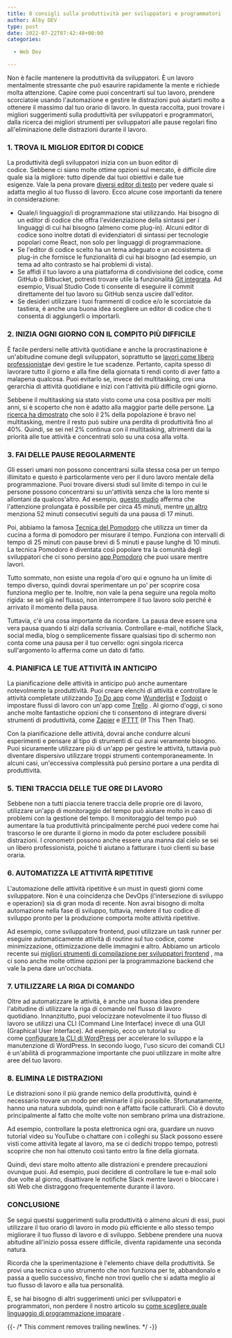 ```yaml
---
title: 8 consigli sulla produttività per sviluppatori e programmatori
author: Alby DEV
type: post
date: 2022-07-22T07:42:48+00:00
categories:

  - Web Dev

---
```

Non è facile mantenere la produttività da sviluppatori. È un lavoro mentalmente stressante che può esaurire rapidamente la mente e richiede molta attenzione. Capire come puoi concentrarti sul tuo lavoro, prendere scorciatoie usando l'automazione e gestire le distrazioni può aiutarti molto a ottenere il massimo dal tuo orario di lavoro. In questa raccolta, puoi trovare i migliori suggerimenti sulla produttività per sviluppatori e programmatori, dalla ricerca dei migliori strumenti per sviluppatori alle pause regolari fino all'eliminazione delle distrazioni durante il lavoro.

### 1. TROVA IL MIGLIOR EDITOR DI CODICE

La produttività degli sviluppatori inizia con un buon editor di codice. Sebbene ci siano molte ottime opzioni sul mercato, è difficile dire quale sia la migliore: tutto dipende dai tuoi obiettivi e dalle tue esigenze. Vale la pena provare [diversi editor di testo][1] per vedere quale si adatta meglio al tuo flusso di lavoro. Ecco alcune cose importanti da tenere in considerazione:

  * Quale/i linguaggio/i di programmazione stai utilizzando. Hai bisogno di un editor di codice che offra l'evidenziazione della sintassi per i linguaggi di cui hai bisogno (almeno come plug-in). Alcuni editor di codice sono inoltre dotati di evidenziatori di sintassi per tecnologie popolari come React, non solo per linguaggi di programmazione.
  * Se l'editor di codice scelto ha un tema adeguato e un ecosistema di plug-in che fornisce le funzionalità di cui hai bisogno (ad esempio, un tema ad alto contrasto se hai problemi di vista).
  * Se affidi il tuo lavoro a una piattaforma di condivisione del codice, come GitHub o Bitbucket, potresti trovare utile la funzionalità [Git integrata](/guide/come-usare-git/). Ad esempio, Visual Studio Code ti consente di eseguire il commit direttamente del tuo lavoro su GitHub senza uscire dall'editor.
  * Se desideri utilizzare i tuoi frammenti di codice e/o le scorciatoie da tastiera, è anche una buona idea scegliere un editor di codice che ti consenta di aggiungerli o importarli.

### 2. INIZIA OGNI GIORNO CON IL COMPITO PIÙ DIFFICILE

È facile perdersi nelle attività quotidiane e anche la procrastinazione è un'abitudine comune degli sviluppatori, soprattutto se [lavori come libero professionista][3]e devi gestire le tue scadenze. Pertanto, capita spesso di lavorare tutto il giorno e alla fine della giornata ti rendi conto di aver fatto a malapena qualcosa. Puoi evitarlo se, invece del multitasking, crei una gerarchia di attività quotidiane e inizi con l'attività più difficile ogni giorno.

Sebbene il multitasking sia stato visto come una cosa positiva per molti anni, si è scoperto che non è adatto alla maggior parte delle persone. [La ricerca ha dimostrato][4] che solo il 2% della popolazione è bravo nel multitasking, mentre il resto può subire una perdita di produttività fino al 40%. Quindi, se sei nel 2% continua con il multitasking, altrimenti dai la priorità alle tue attività e concentrati solo su una cosa alla volta.

### 3. FAI DELLE PAUSE REGOLARMENTE

Gli esseri umani non possono concentrarsi sulla stessa cosa per un tempo illimitato e questo è particolarmente vero per il duro lavoro mentale della programmazione. Puoi trovare diversi studi sul limite di tempo in cui le persone possono concentrarsi su un'attività senza che la loro mente si allontani da qualcos'altro. Ad esempio, [questo studio][5] afferma che l'attenzione prolungata è possibile per circa 45 minuti, mentre [un altro][6] menziona 52 minuti consecutivi seguiti da una pausa di 17 minuti.

Poi, abbiamo la famosa [Tecnica del Pomodoro][7] che utilizza un timer da cucina a forma di pomodoro per misurare il tempo. Funziona con intervalli di tempo di 25 minuti con pause brevi di 5 minuti e pause lunghe di 10 minuti. La tecnica Pomodoro è diventata così popolare tra la comunità degli sviluppatori che ci sono persino [app Pomodoro][8] che puoi usare mentre lavori.

Tutto sommato, non esiste una regola d'oro qui e ognuno ha un limite di tempo diverso, quindi dovrai sperimentare un po' per scoprire cosa funziona meglio per te. Inoltre, non vale la pena seguire una regola molto rigida: se sei già nel flusso, non interrompere il tuo lavoro solo perché è arrivato il momento della pausa.

Tuttavia, c'è una cosa importante da ricordare. La pausa deve essere una vera pausa quando ti alzi dalla scrivania. Controllare e-mail, notifiche Slack, social media, blog o semplicemente fissare qualsiasi tipo di schermo non conta come una pausa per il tuo cervello: ogni singola ricerca sull'argomento lo afferma come un dato di fatto.

### 4. PIANIFICA LE TUE ATTIVITÀ IN ANTICIPO

La pianificazione delle attività in anticipo può anche aumentare notevolmente la produttività. Puoi creare elenchi di attività e controllare le attività completate utilizzando [To Do app][9] come [Wunderlist][10] e [Todoist][11] o impostare flussi di lavoro con un'app come [Trello][12] . Al giorno d'oggi, ci sono anche molte fantastiche opzioni che ti consentono di integrare diversi strumenti di produttività, come [Zapier][13] e [IFTTT][14] (If This Then That).

Con la pianificazione delle attività, dovrai anche condurre alcuni esperimenti e pensare al tipo di strumenti di cui avrai veramente bisogno. Puoi sicuramente utilizzare più di un'app per gestire le attività, tuttavia può diventare dispersivo utilizzare troppi strumenti contemporaneamente. In alcuni casi, un'eccessiva complessità può persino portare a una perdita di produttività.

### 5. TIENI TRACCIA DELLE TUE ORE DI LAVORO

Sebbene non a tutti piaccia tenere traccia delle proprie ore di lavoro, utilizzare un'app di monitoraggio del tempo può aiutare molto in caso di problemi con la gestione del tempo. Il monitoraggio del tempo può aumentare la tua produttività principalmente perché puoi vedere come hai trascorso le ore durante il giorno in modo da poter escludere possibili distrazioni. I cronometri possono anche essere una manna dal cielo se sei un libero professionista, poiché ti aiutano a fatturare i tuoi clienti su base oraria.

### 6. AUTOMATIZZA LE ATTIVITÀ RIPETITIVE

L'automazione delle attività ripetitive è un must in questi giorni come sviluppatore. Non è una coincidenza che DevOps (l'intersezione di sviluppo e operazioni) sia di gran moda di recente. Non avrai bisogno di molta automazione nella fase di sviluppo, tuttavia, rendere il tuo codice di sviluppo pronto per la produzione comporta molte attività ripetitive.

Ad esempio, come sviluppatore frontend, puoi utilizzare un task runner per eseguire automaticamente attività di routine sul tuo codice, come minimizzazione, ottimizzazione delle immagini e altro. Abbiamo un articolo recente sui [migliori strumenti di compilazione per sviluppatori frontend][15] , ma ci sono anche molte ottime opzioni per la programmazione backend che vale la pena dare un'occhiata.

### 7. UTILIZZARE LA RIGA DI COMANDO

Oltre ad automatizzare le attività, è anche una buona idea prendere l'abitudine di utilizzare la riga di comando nel flusso di lavoro quotidiano. Innanzitutto, puoi velocizzare notevolmente il tuo flusso di lavoro se utilizzi una CLI (Command Line Interface) invece di una GUI (Graphical User Interface). Ad esempio, ecco un tutorial su come [configurare la CLI di WordPress][16] per accelerare lo sviluppo e la manutenzione di WordPress. In secondo luogo, l'uso sicuro dei comandi CLI è un'abilità di programmazione importante che puoi utilizzare in molte altre aree del tuo lavoro.

### 8. ELIMINA LE DISTRAZIONI

Le distrazioni sono il più grande nemico della produttività, quindi è necessario trovare un modo per eliminarle il più possibile. Sfortunatamente, hanno una natura subdola, quindi non è affatto facile catturarli. Ciò è dovuto principalmente al fatto che molte volte non sembrano prima una distrazione.

Ad esempio, controllare la posta elettronica ogni ora, guardare un nuovo tutorial video su YouTube o chattare con i colleghi su Slack possono essere visti come attività legate al lavoro, ma se ci dedichi troppo tempo, potresti scoprire che non hai ottenuto così tanto entro la fine della giornata.

Quindi, devi stare molto attento alle distrazioni e prendere precauzioni ovunque puoi. Ad esempio, puoi decidere di controllare le tue e-mail solo due volte al giorno, disattivare le notifiche Slack mentre lavori o bloccare i siti Web che distraggono frequentemente durante il lavoro.

### CONCLUSIONE

Se segui questsi suggerimenti sulla produttività o almeno alcuni di essi, puoi utilizzare il tuo orario di lavoro in modo più efficiente e allo stesso tempo migliorare il tuo flusso di lavoro e di sviluppo. Sebbene prendere una nuova abitudine all'inizio possa essere difficile, diventa rapidamente una seconda natura.

Ricorda che la sperimentazione è l'elemento chiave della produttività. Se provi una tecnica o uno strumento che non funziona per te, abbandonalo e passa a quello successivo, finché non trovi quello che si adatta meglio al tuo flusso di lavoro e alla tua personalità.

E, se hai bisogno di altri suggerimenti unici per sviluppatori e programmatori, non perdere il nostro articolo su [come scegliere quale linguaggio di programmazione imparare][17] .

 [1]: /5-migliori-editor-di-testo-per-sviluppatori
 [2]: /guide/come-usare-git/
 [3]: /10-consigli-per-freelance-e-liberi-professionisti/
 [4]: https://www.forbes.com/sites/lisaquast/2017/02/06/want-to-be-more-productive-stop-multi-tasking
 [5]: http://naturalhealthcare.ca/glossaries.phtml?term=sustained+attention#.XgqCCPx7nIU
 [6]: https://www.theatlantic.com/business/archive/2014/09/science-tells-you-how-many-minutes-should-you-take-a-break-for-work-17/380369/
 [7]: https://en.wikipedia.org/wiki/Pomodoro_Technique
 [8]: https://tomato-timer.com/
 [9]: https://www.developerdrive.com/creating-a-simple-to-do-application-part-1/
 [10]: https://www.wunderlist.com/
 [11]: https://todoist.com/
 [12]: https://trello.com/
 [13]: https://zapier.com/
 [14]: https://ifttt.com/
 [15]: /6-migliori-tool-per-sviluppo-frontend
 [16]: /usare-la-riga-di-comando-con-wordpress-grazie-a-wp-cli
 [17]: /come-scegliere-quale-linguaggio-di-programmazione-imparare
 {{- /* This comment removes trailing newlines. */ -}}